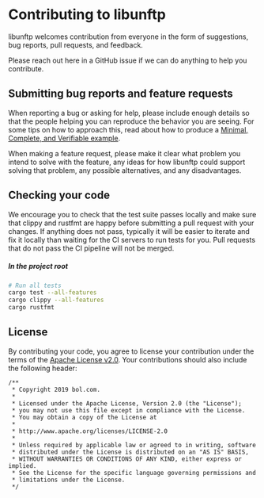 # Contributing to libunftp

libunftp welcomes contribution from everyone in the form of suggestions, bug reports, pull requests, and feedback.

Please reach out here in a GitHub issue if we can do anything to help you contribute.

## Submitting bug reports and feature requests

When reporting a bug or asking for help, please include enough details so that the people helping you can reproduce 
the behavior you are seeing. For some tips on how to approach this, read about how to produce a
[Minimal, Complete, and Verifiable example](https://stackoverflow.com/help/mcve).

When making a feature request, please make it clear what problem you intend to solve with the feature, any ideas for 
how libunftp could support solving that problem, any possible alternatives, and any disadvantages.

## Checking your code

We encourage you to check that the test suite passes locally and make sure that clippy and rustfmt are happy before 
submitting a pull request with your changes. If anything does not pass, typically it will be easier to iterate and fix 
it locally than waiting for the CI servers to run tests for you. Pull requests that do not pass the CI pipeline will 
not be merged.

##### In the project root

```sh
# Run all tests
cargo test --all-features
cargo clippy --all-features
cargo rustfmt
```

## License

By contributing your code, you agree to license your contribution under the terms of the 
[Apache License v2.0](http://www.apache.org/licenses/LICENSE-2.0). Your contributions should also include the 
following header:

```
/**
 * Copyright 2019 bol.com.
 * 
 * Licensed under the Apache License, Version 2.0 (the "License");
 * you may not use this file except in compliance with the License.
 * You may obtain a copy of the License at
 * 
 * http://www.apache.org/licenses/LICENSE-2.0
 * 
 * Unless required by applicable law or agreed to in writing, software
 * distributed under the License is distributed on an "AS IS" BASIS,
 * WITHOUT WARRANTIES OR CONDITIONS OF ANY KIND, either express or implied.
 * See the License for the specific language governing permissions and
 * limitations under the License.
 */
 ```
